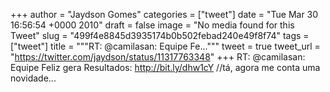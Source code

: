 
+++
author = "Jaydson Gomes"
categories = ["tweet"]
date = "Tue Mar 30 16:56:54 +0000 2010"
draft = false
image = "No media found for this Tweet"
slug = "499f4e8845d3935174b0b502febad240e49f8f74"
tags = ["tweet"]
title = """RT: @camilasan: Equipe Fe..."""
tweet = true
tweet_url = "https://twitter.com/jaydson/status/11317763348"
+++
RT: @camilasan: Equipe Feliz gera Resultados: http://bit.ly/dhw1cY //tá, agora me conta uma novidade...

